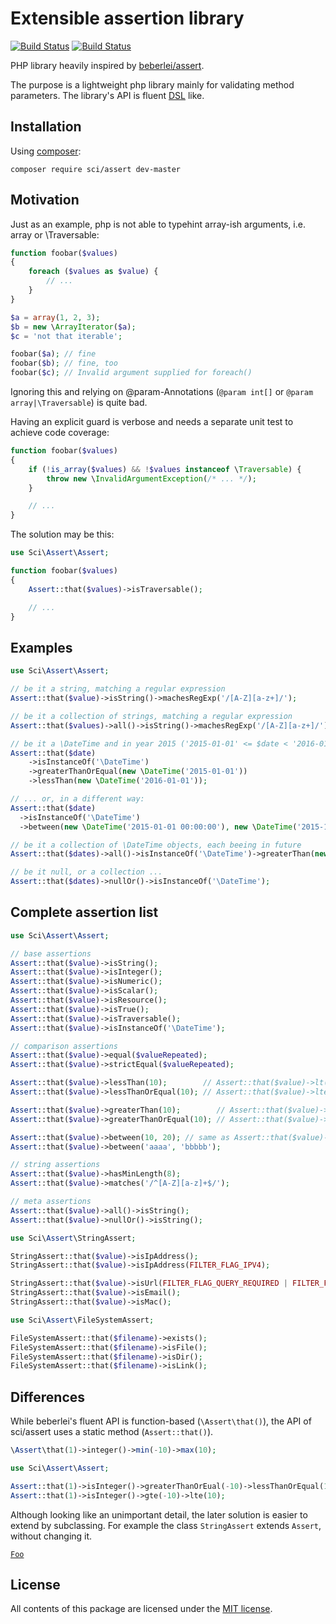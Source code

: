 # Extensible assertion library

[![Build Status](https://secure.travis-ci.org/DrSchimke/assert.png)](http://travis-ci.org/DrSchimke/assert)
[![Build Status](https://styleci.io/repos/36877074/shield)](https://styleci.io/repos/36877074)


PHP library heavily inspired by [beberlei/assert](https://github.com/beberlei/assert).

The purpose is a lightweight php library mainly for validating method parameters. The library's API is fluent [DSL](https://en.wikipedia.org/wiki/Domain-specific_language) like.

## Installation

Using [composer](https://getcomposer.org/download/):

```
composer require sci/assert dev-master
```

## Motivation

Just as an example, php is not able to typehint array-ish arguments, i.e. array or \Traversable:

```php
function foobar($values)
{
    foreach ($values as $value) {
        // ...
    }
}

$a = array(1, 2, 3);
$b = new \ArrayIterator($a);
$c = 'not that iterable';

foobar($a); // fine
foobar($b); // fine, too
foobar($c); // Invalid argument supplied for foreach()
```

Ignoring this and relying on @param-Annotations (`@param int[]` or `@param array|\Traversable`) is quite bad.

Having an explicit guard is verbose and needs a separate unit test to achieve code coverage:

```php
function foobar($values)
{
    if (!is_array($values) && !$values instanceof \Traversable) {
        throw new \InvalidArgumentException(/* ... */);
    }

    // ...
}
```

The solution may be this:

```php
use Sci\Assert\Assert;

function foobar($values)
{
    Assert::that($values)->isTraversable();

    // ...
}
```

## Examples

```php
use Sci\Assert\Assert;

// be it a string, matching a regular expression
Assert::that($value)->isString()->machesRegExp('/[A-Z][a-z+]/');

// be it a collection of strings, matching a regular expression
Assert::that($values)->all()->isString()->machesRegExp('/[A-Z][a-z+]/');

// be it a \DateTime and in year 2015 ('2015-01-01' <= $date < '2016-01-01')
Assert::that($date)
    ->isInstanceOf('\DateTime')
    ->greaterThanOrEqual(new \DateTime('2015-01-01'))
    ->lessThan(new \DateTime('2016-01-01'));

// ... or, in a different way:
Assert::that($date)
  ->isInstanceOf('\DateTime')
  ->between(new \DateTime('2015-01-01 00:00:00'), new \DateTime('2015-12-31 23:59:59'));

// be it a collection of \DateTime objects, each beeing in future
Assert::that($dates)->all()->isInstanceOf('\DateTime')->greaterThan(new \DateTime('now'));

// be it null, or a collection ...
Assert::that($dates)->nullOr()->isInstanceOf('\DateTime');
```

## Complete assertion list

```php
use Sci\Assert\Assert;

// base assertions
Assert::that($value)->isString();
Assert::that($value)->isInteger();
Assert::that($value)->isNumeric();
Assert::that($value)->isScalar();
Assert::that($value)->isResource();
Assert::that($value)->isTrue();
Assert::that($value)->isTraversable();
Assert::that($value)->isInstanceOf('\DateTime');

// comparison assertions
Assert::that($value)->equal($valueRepeated);
Assert::that($value)->strictEqual($valueRepeated);

Assert::that($value)->lessThan(10);        // Assert::that($value)->lt(10);
Assert::that($value)->lessThanOrEqual(10); // Assert::that($value)->lte(10);

Assert::that($value)->greaterThan(10);        // Assert::that($value)->gt(10);
Assert::that($value)->greaterThanOrEqual(10); // Assert::that($value)->gte(10);

Assert::that($value)->between(10, 20); // same as Assert::that($value)->gte(10)->lte(20);
Assert::that($value)->between('aaaa', 'bbbbb');

// string assertions
Assert::that($value)->hasMinLength(8);
Assert::that($value)->matches('/^[A-Z][a-z]+$/');

// meta assertions
Assert::that($value)->all()->isString();
Assert::that($value)->nullOr()->isString();
```

```php
use Sci\Assert\StringAssert;

StringAssert::that($value)->isIpAddress();
StringAssert::that($value)->isIpAddress(FILTER_FLAG_IPV4);

StringAssert::that($value)->isUrl(FILTER_FLAG_QUERY_REQUIRED | FILTER_FLAG_PATH_REQUIRED);
StringAssert::that($value)->isEmail();
StringAssert::that($value)->isMac();
```

```php
use Sci\Assert\FileSystemAssert;

FileSystemAssert::that($filename)->exists();
FileSystemAssert::that($filename)->isFile();
FileSystemAssert::that($filename)->isDir();
FileSystemAssert::that($filename)->isLink();
```

## Differences

While beberlei's fluent API is function-based (```\Assert\that()```), the API of sci/assert uses a static method (```Assert::that()```). 
```php
\Assert\that(1)->integer()->min(-10)->max(10);
```

```php
use Sci\Assert\Assert;

Assert::that(1)->isInteger()->greaterThanOrEual(-10)->lessThanOrEqual(10);
Assert::that(1)->isInteger()->gte(-10)->lte(10);
```

Although looking like an unimportant detail, the later solution is easier to extend by subclassing. For example the class `StringAssert` extends `Assert`, without changing it.

[`Foo`](lib/NumberAssert.php)

## License

All contents of this package are licensed under the [MIT license](LICENSE).
